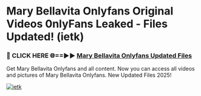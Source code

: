 # Mary Bellavita Onlyfans Original Videos 0nlyFans Leaked - Files Updated! (ietk)

<h3>🔴 CLICK HERE 🌐==►► <a href="https://tinyurl.com/2jnfzry5" rel="nofollow">Mary Bellavita Onlyfans Updated Files</a></h3>

Get Mary Bellavita Onlyfans and all content. Now you can access all videos and pictures of Mary Bellavita Onlyfans. New Updated Files 2025!

[![ietk](https://i.imgur.com/GyGTBgg.gif)](https://tinyurl.com/2jnfzry5)
